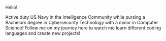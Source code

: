 Hello!

Active duty US Navy in the Intelligence Community while pursing a Bachelors degree in Cybersecurity Technology with a minor in Computer Science!
Follow me on my journey here to watch me learn different coding languages and create new projects!
